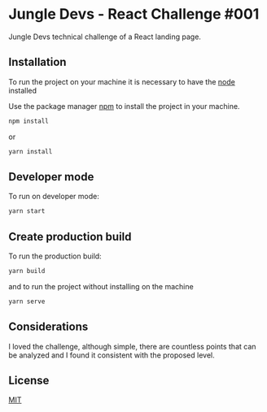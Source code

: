 # Jungle Devs - React Challenge #001

Jungle Devs technical challenge of a React landing page.

## Installation

To run the project on your machine it is necessary to have the [node](https://nodejs.org/en/) installed

Use the package manager [npm](https://pip.pypa.io/en/stable/) to install the project in your machine.

```bash
npm install
```

or

```bash
yarn install
```

## Developer mode

To run on
developer mode:

```bash
yarn start
```

## Create production build

To run the production build:

```bash
yarn build
```

and to run the project without installing on the machine

```bash
yarn serve
```

## Considerations

I loved the challenge, although simple, there are countless points that can be analyzed and I found it consistent with the proposed level.

## License

[MIT](https://choosealicense.com/licenses/mit/)
